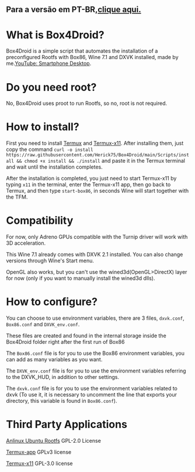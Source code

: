 ## Para a versão em PT-BR,[clique aqui.](https://github.com/Herick75/Box4Droid/blob/main/READMEPT-BR.md)

# What is Box4Droid?  

Box4Droid is a simple script that automates the installation of a preconfigured Rootfs with Box86, Wine 7.1 and DXVK installed, made by me.[YouTube: Smartphone Desktop](https://youtube.com/@smartphonedesktop4229 ).  

# Do you need root?

No, Box4Droid uses proot to run Rootfs, so no, root is not required.

# How to install?  

First you need to install [Termux](https://f-droid.org/en/packages/com.termux) and [Termux-x11](https://github.com/termux/termux-x11/actions/runs/4385798707).  After installing them, just copy the command `curl -o install https://raw.githubusercontent.com/Herick75/Box4Droid/main/Scripts/install && chmod +x install && ./install` and paste it in the Termux terminal and wait until the installation completes.  

After the installation is completed, you just need to start Termux-x11 by typing `x11` in the terminal, enter the Termux-x11 app, then go back to Termux, and then type `start-box86`, in seconds Wine will start together with the TFM.

# Compatibility 

For now, only Adreno GPUs compatible with the Turnip driver will work with 3D acceleration.  

This Wine 7.1 already comes with DXVK 2.1 installed.  You can also change versions through Wine's Start menu.  

OpenGL also works, but you can't use the wined3d(OpenGL>DirectX) layer for now (only if you want to manually install the wined3d dlls).  

# How to configure?  

You can choose to use environment variables, there are 3 files, `dxvk.conf`, `Box86.conf` and `DXVK_env.conf`. 

These files are created and found in the internal storage inside the Box4Droid folder right after the first run of Box86

The `Box86.conf` file is for you to use the Box86 environment variables, you can add as many variables as you want.  

The `DXVK_env.conf` file is for you to use the environment variables referring to the DXVK_HUD, in addition to other settings.  

The `dxvk.conf` file is for you to use the environment variables related to dxvk (To use it, it is necessary to uncomment the line that exports your directory, this variable is found in `Box86.conf`).  

# Third Party Applications 

[Anlinux Ubuntu Rootfs](https://github.com/EXALAB/Anlinux-Resources/tree/master/Rootfs/Ubuntu/arm64) GPL-2.0 License 

[Termux-app](https://github.com/termux/termux-app) GPLv3 license 

[Termux-x11](https://github.com/termux/termux-x11) GPL-3.0 license

